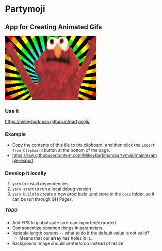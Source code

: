 # Partymoji

## App for Creating Animated Gifs

![Hello-Rainbox](./hellmo-rainbow.gif 'Hellmo Rainbow')

### Use it

https://mikeyburkman.github.io/partymoji/

### Example

- Copy the contents of this file to the clipboard, and then click the `Import from Clipboard` button at the bottom of the page.
- https://raw.githubusercontent.com/MikeyBurkman/partymoji/main/example-export

### Develop it locally

1. `yarn` to install dependencies
2. `yarn start` to run a local debug version
3. `yarn build` to create a new prod build ,and store in the `docs` folder, so it can be run through GH Pages.

##### TODO

- Add FPS to global state so it can imported/exported
- Componentize common things in parameters
- Variable length params -- what to do if the default value is not valid?
  - Means that our array has holes in it...
- Background Image should center/crop instead of resize
